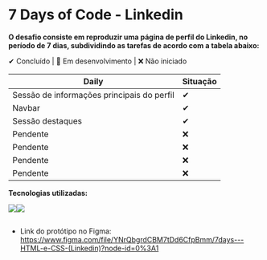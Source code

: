 # 7 Days of Code - Linkedin

**O desafio consiste em reproduzir uma página de perfil do Linkedin, no período de 7 dias, subdividindo as tarefas de acordo com a tabela abaixo:**

✔ Concluído | 🔵 Em desenvolvimento | ❌ Não iniciado

Daily                                     |Situação
------------------------------------------|---------
Sessão de informações principais do perfil|✔
Navbar                                    |✔
Sessão destaques                          |✔
Pendente                                  |❌
Pendente                                  |❌
Pendente                                  |❌
Pendente                                  |❌

**Tecnologias utilizadas:**

<img src="https://img.shields.io/badge/HTML5-E34F26?style=for-the-badge&logo=html5&logoColor=white"><img src="https://img.shields.io/badge/CSS3-1572B6?style=for-the-badge&logo=css3&logoColor=white">

##
 
* Link do protótipo no Figma: <https://www.figma.com/file/YNrQbgrdCBM7tDd6CfpBmm/7days---HTML-e-CSS-(Linkedin)?node-id=0%3A1>